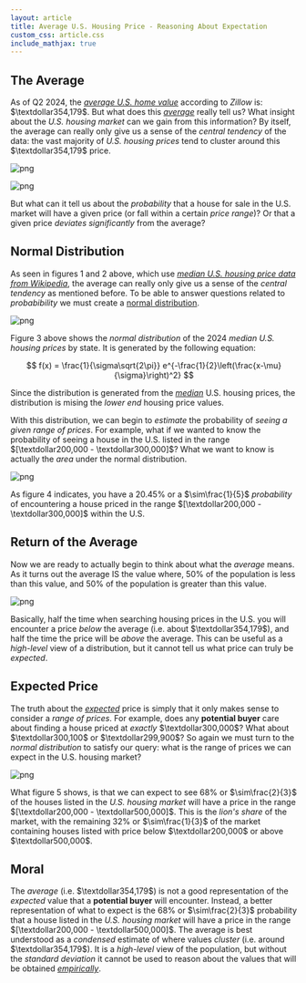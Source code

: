 ```yaml
---
layout: article
title: Average U.S. Housing Price - Reasoning About Expectation
custom_css: article.css
include_mathjax: true
---
```

## The Average
As of Q2 2024, the [*average U.S. home value*](https://www.zillow.com/home-values/102001/united-states/)
according to *Zillow* is: $\textdollar354,179$. But what does this [*average*](https://en.wikipedia.org/wiki/Mean) really tell us? What insight about the *U.S. housing market* can we gain from this information? By itself, the average can really only give us a sense of the *central tendency* of the data: the vast majority of *U.S. housing prices* tend to cluster around this $\textdollar354,179$ price.


    
![png](/assets/images/2024-04-11-expected-us-housing-price_files/2024-04-11-expected-us-housing-price_5_0.png)
    



    
![png](/assets/images/2024-04-11-expected-us-housing-price_files/2024-04-11-expected-us-housing-price_6_0.png)
    


But what can it tell us about the *probability* that a house for sale in the U.S. market will have a given price (or fall within a certain *price range*)? Or that a given price *deviates significantly* from the average?

## Normal Distribution
As seen in figures 1 and 2 above, which use [*median U.S. housing price data from Wikipedia*](https://en.wikipedia.org/wiki/List_of_U.S._states_by_median_home_price), the average can really only give us a sense of the *central tendency* as mentioned before. To be able to answer questions related to *probabibility* we must create a [normal distribution](https://en.wikipedia.org/wiki/Normal_distribution).


    
![png](/assets/images/2024-04-11-expected-us-housing-price_files/2024-04-11-expected-us-housing-price_9_0.png)
    


Figure 3 above shows the *normal distribution* of the 2024 *median U.S. housing prices* by state. It is generated by the following equation:

$$
f(x) = \frac{1}{\sigma\sqrt{2\pi}} e^{-\frac{1}{2}\left(\frac{x-\mu}{\sigma}\right)^2}
$$

Since the distribution is generated from the [*median*](https://en.wikipedia.org/wiki/Median) U.S. housing prices, the distribution is mising the *lower end* housing price values.

With this distribution, we can begin to *estimate* the probability of *seeing a given range of prices*. For example, what if we wanted to know the probability of seeing a house in the U.S. listed in the range $[\textdollar200,000 - \textdollar300,000]$? What we want to know is actually the *area* under the normal distribution.


    
![png](/assets/images/2024-04-11-expected-us-housing-price_files/2024-04-11-expected-us-housing-price_11_0.png)
    


As figure 4 indicates, you have a $20.45\%$ or a $\sim\frac{1}{5}$ *probability* of encountering a house priced in the range $[\textdollar200,000 - \textdollar300,000]$ within the U.S.

## Return of the Average
Now we are ready to actually begin to think about what the *average* means. As it turns out the average IS the value where, $50\%$ of the population is less than this value, and $50\%$ of the population is greater than this value.


    
![png](/assets/images/2024-04-11-expected-us-housing-price_files/2024-04-11-expected-us-housing-price_14_0.png)
    


Basically, half the time when searching housing prices in the U.S. you will encounter a price *below* the average (i.e. about $\textdollar354,179$), and half the time the price will be *above* the average. This can be useful as a *high-level* view of a distribution, but it cannot tell us what price can truly be *expected*.

## Expected Price
The truth about the [*expected*](https://en.wikipedia.org/wiki/Expected_value) price is simply that it only makes sense to consider a *range of prices*. For example, does any **potential buyer** care about finding a house priced at *exactly* $\textdollar300,000$? What about $\textdollar300,100$ or $\textdollar299,900$? So again we must turn to the *normal distribution* to satisfy our query: what is the range of prices we can expect in the U.S. housing market?


    
![png](/assets/images/2024-04-11-expected-us-housing-price_files/2024-04-11-expected-us-housing-price_17_0.png)
    


What figure 5 shows, is that we can expect to see $68\%$ or $\sim\frac{2}{3}$ of the houses listed in the *U.S. housing market* will have a price in the range $[\textdollar200,000 - \textdollar500,000]$. This is the *lion's share* of the market, with the remaining $32\%$ or $\sim\frac{1}{3}$ of the market containing houses listed with price below $\textdollar200,000$ or above $\textdollar500,000$.

## Moral
The *average* (i.e. $\textdollar354,179$) is not a good representation of the *expected* value that a **potential buyer** will encounter. Instead, a better representation of what to expect is the $68\%$ or $\sim\frac{2}{3}$ probability that a house listed in the *U.S. housing market* will have a price in the range $[\textdollar200,000 - \textdollar500,000]$. The average is best understood as a *condensed* estimate of where values *cluster* (i.e. around $\textdollar354,179$). It is a *high-level* view of the population, but without the *standard deviation* it cannot be used to reason about the values that will be obtained [*empirically*](https://en.wikipedia.org/wiki/Empirical_research).
